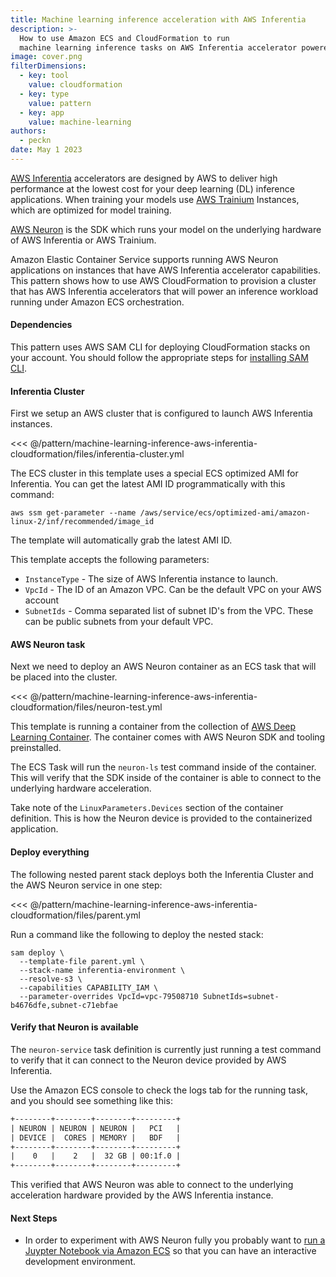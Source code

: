 ```yaml
---
title: Machine learning inference acceleration with AWS Inferentia
description: >-
  How to use Amazon ECS and CloudFormation to run
  machine learning inference tasks on AWS Inferentia accelerator powered instances
image: cover.png
filterDimensions:
  - key: tool
    value: cloudformation
  - key: type
    value: pattern
  - key: app
    value: machine-learning
authors:
  - peckn
date: May 1 2023
---
```


[AWS Inferentia](https://aws.amazon.com/machine-learning/inferentia/) accelerators are designed by AWS to deliver high performance at the lowest cost for your deep learning (DL) inference applications. When training your models use [AWS Trainium](https://aws.amazon.com/machine-learning/trainium/) Instances, which are optimized for model training.

[AWS Neuron](https://aws.amazon.com/machine-learning/neuron/) is the SDK which runs your model on the underlying hardware of AWS Inferentia or AWS Trainium.

Amazon Elastic Container Service supports running AWS Neuron applications on instances that have AWS Inferentia accelerator capabilities. This pattern shows how to use AWS CloudFormation to provision a cluster that has AWS Inferentia accelerators that will power an inference workload running under Amazon ECS orchestration.

#### Dependencies

This pattern uses AWS SAM CLI for deploying CloudFormation stacks on your account. You should follow the appropriate steps for [installing SAM CLI](https://docs.aws.amazon.com/serverless-application-model/latest/developerguide/install-sam-cli.html).

#### Inferentia Cluster

First we setup an AWS cluster that is configured to launch AWS Inferentia instances.

<<< @/pattern/machine-learning-inference-aws-inferentia-cloudformation/files/inferentia-cluster.yml

The ECS cluster in this template uses a special ECS optimized AMI for Inferentia. You can get the latest AMI ID programmatically with this command:

```shell
aws ssm get-parameter --name /aws/service/ecs/optimized-ami/amazon-linux-2/inf/recommended/image_id
```

The template will automatically grab the latest AMI ID.

This template accepts the following parameters:

- `InstanceType` - The size of AWS Inferentia instance to launch.
- `VpcId` - The ID of an Amazon VPC. Can be the default VPC on your AWS account
- `SubnetIds` - Comma separated list of subnet ID's from the VPC. These can be public subnets from your default VPC.

#### AWS Neuron task

Next we need to deploy an AWS Neuron container as an ECS task that will be placed into the cluster.

<<< @/pattern/machine-learning-inference-aws-inferentia-cloudformation/files/neuron-test.yml

This template is running a container from the collection of [AWS Deep Learning Container](https://github.com/aws/deep-learning-containers/blob/master/available_images.md). The container comes with AWS Neuron SDK and tooling preinstalled.

The ECS Task will run the `neuron-ls` test command inside of the container. This will verify that the SDK inside of the container is able to connect to the underlying hardware acceleration.

Take note of the `LinuxParameters.Devices` section of the container definition. This is how the Neuron device is provided to the containerized application.

#### Deploy everything

The following nested parent stack deploys both the Inferentia Cluster and the AWS Neuron service in one step:

<<< @/pattern/machine-learning-inference-aws-inferentia-cloudformation/files/parent.yml

Run a command like the following to deploy the nested stack:

```shell
sam deploy \
  --template-file parent.yml \
  --stack-name inferentia-environment \
  --resolve-s3 \
  --capabilities CAPABILITY_IAM \
  --parameter-overrides VpcId=vpc-79508710 SubnetIds=subnet-b4676dfe,subnet-c71ebfae
```

#### Verify that Neuron is available

The `neuron-service` task definition is currently just running
a test command to verify that it can connect to the Neuron device
provided by AWS Inferentia.

Use the Amazon ECS console to check the logs tab for the running task, and you should see something like this:

```txt
+--------+--------+--------+---------+
| NEURON | NEURON | NEURON |   PCI   |
| DEVICE |  CORES | MEMORY |   BDF   |
+--------+--------+--------+---------+
|    0   |    2   |  32 GB | 00:1f.0 |
+--------+--------+--------+---------+
```

This verified that AWS Neuron was able to connect to the underlying acceleration hardware provided by the AWS Inferentia instance.

#### Next Steps

- In order to experiment with AWS Neuron fully you probably want to [run a Juypter Notebook via Amazon ECS](/jupyter-notebook-inferencing-container-cloudformation) so that you can have an interactive development environment.